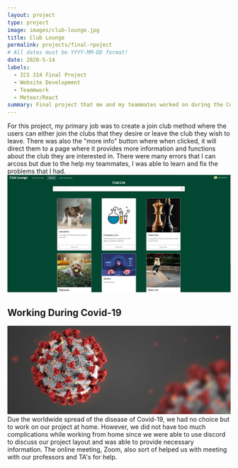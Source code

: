 ```yaml
---
layout: project
type: project
image: images/club-lounge.jpg
title: Club Lounge
permalink: projects/final-rpoject
# All dates must be YYYY-MM-DD format!
date: 2020-5-14
labels:
  - ICS 314 Final Project
  - Website Development
  - Teammwork
  - Meteor/React
summary: Final project that me and my teammates worked on during the Covid-19 pandemic.
---
```

For this project, my primary job was to create a join club method where the users can either join the clubs that they desire or leave the
club they wish to leave. There was also the "more info" button where when clicked, it will direct them to a page where it provides more 
information and functions about the club they are interested in. There were many errors that I can arcoss but due to the help my
teammates, I was able to learn and fix the problems that I had.
<img class="floated image" src="/images/join-club.png">

## Working During Covid-19
<img class="ui tiny left circular floated image" src="/images/covid.jpg">
Due the worldwide spread of the disease of Covid-19, we had no choice but to work on our project at home. However, we did not have too much
complications while working from home since we were able to use discord to discuss our project layout and was able to provide necessary
information. The online meeting, Zoom, also sort of helped us with meeting with our professors and TA's for help.
